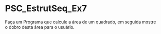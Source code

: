 # PSC_EstrutSeq_Ex7
Faça um Programa que calcule a área de um quadrado, em seguida mostre o dobro desta área para o usuário.
